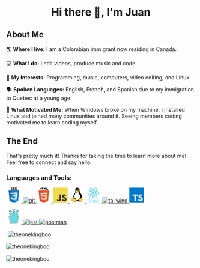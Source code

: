 <h1 align="center">Hi there 👋, I'm Juan</h1>

## About Me

🌎 **Where I live:** I am a Colombian immigrant now residing in Canada.

💻 **What I do:** I edit videos, produce music and code

🎯 **My Interests:** Programming, music, computers, video editing, and Linux.

🗣️ **Spoken Languages:** English, French, and Spanish due to my immigration to Quebec at a young age.

🌟 **What Motivated Me:** When Windows broke on my machine, I installed Linux and joined many communities around it. Seeing members coding motivated me to learn coding myself.

## The End

That's pretty much it! Thanks for taking the time to learn more about me! Feel free to connect and say hello.

<h3 align="left">Languages and Tools:</h3>
<p align="left"> <a href="https://www.w3schools.com/css/" target="_blank" rel="noreferrer"> <img src="https://raw.githubusercontent.com/devicons/devicon/master/icons/css3/css3-original-wordmark.svg" alt="css3" width="40" height="40"/> </a> <a href="https://git-scm.com/" target="_blank" rel="noreferrer"> <img src="https://www.vectorlogo.zone/logos/git-scm/git-scm-icon.svg" alt="git" width="40" height="40"/> </a> <a href="https://www.w3.org/html/" target="_blank" rel="noreferrer"> <img src="https://raw.githubusercontent.com/devicons/devicon/master/icons/html5/html5-original-wordmark.svg" alt="html5" width="40" height="40"/> </a> <a href="https://developer.mozilla.org/en-US/docs/Web/JavaScript" target="_blank" rel="noreferrer"> <img src="https://raw.githubusercontent.com/devicons/devicon/master/icons/javascript/javascript-original.svg" alt="javascript" width="40" height="40"/> </a> <a href="https://www.linux.org/" target="_blank" rel="noreferrer"> <img src="https://raw.githubusercontent.com/devicons/devicon/master/icons/linux/linux-original.svg" alt="linux" width="40" height="40"/> </a> <a href="https://reactjs.org/" target="_blank" rel="noreferrer"> <img src="https://raw.githubusercontent.com/devicons/devicon/master/icons/react/react-original-wordmark.svg" alt="react" width="40" height="40"/> </a>  </a> <a href="https://tailwindcss.com/" target="_blank" rel="noreferrer"> <img src="https://www.vectorlogo.zone/logos/tailwindcss/tailwindcss-icon.svg" alt="tailwind" width="40" height="40"/> </a> <a href="https://www.typescriptlang.org/" target="_blank" rel="noreferrer"> <img src="https://raw.githubusercontent.com/devicons/devicon/master/icons/typescript/typescript-original.svg" alt="typescript" width="40" height="40"/> </a> </p>
<p align="left"> <a href="https://golang.org" target="_blank" rel="noreferrer"> <img src="https://raw.githubusercontent.com/devicons/devicon/master/icons/go/go-original.svg" alt="go" width="40" height="40"/> </a> <a href="https://jestjs.io" target="_blank" rel="noreferrer"> <img src="https://www.vectorlogo.zone/logos/jestjsio/jestjsio-icon.svg" alt="jest" width="40" height="40"/> </a> <a href="https://postman.com" target="_blank" rel="noreferrer"> <img src="https://www.vectorlogo.zone/logos/getpostman/getpostman-icon.svg" alt="postman" width="40" height="40"/> </a> </p>


<p>&nbsp;<img align="center" src="https://github-readme-stats.vercel.app/api?username=theonekingboo&show_icons=true&locale=en" alt="theonekingboo" /></p>

<p><img align="center" src="https://github-readme-streak-stats.herokuapp.com/?user=theonekingboo&" alt="theonekingboo" /></p>

<p><img align="center" src="https://github-readme-stats.vercel.app/api/top-langs?username=theonekingboo&show_icons=true&locale=en&layout=compact" alt="theonekingboo" /></p>

